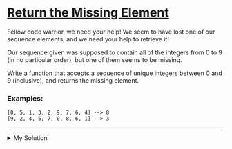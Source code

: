 # [Return the Missing Element](https://www.codewars.com/kata/5299413901337c637e000004)

Fellow code warrior, we need your help! We seem to have lost one of our sequence elements, and we need your help to retrieve it!

Our sequence given was supposed to contain all of the integers from 0 to 9 (in no particular order), but one of them seems to be missing.

Write a function that accepts a sequence of unique integers between 0 and 9 (inclusive), and returns the missing element.

### Examples:

    [0, 5, 1, 3, 2, 9, 7, 6, 4] --> 8
    [9, 2, 4, 5, 7, 0, 8, 6, 1] --> 3

---

<details><summary>My Solution</summary>

```js
function getMissingElement(superImportantArray) {
  return superImportantArray.reduce((t, c) => t - c, (9 * 10) / 2)
}
```

</details>
